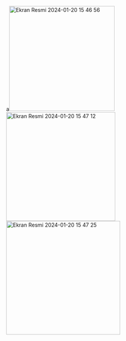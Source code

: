 a<img width="282" alt="Ekran Resmi 2024-01-20 15 46 56" src="https://github.com/aysegulakbas/Food-Delivery-App/assets/58295392/475feb42-6db0-4955-a824-28997c12dd9d">
<img width="292" alt="Ekran Resmi 2024-01-20 15 47 12" src="https://github.com/aysegulakbas/Food-Delivery-App/assets/58295392/316956c5-3b45-40b1-8346-1f75bbe7ef84">
<img width="305" alt="Ekran Resmi 2024-01-20 15 47 25" src="https://github.com/aysegulakbas/Food-Delivery-App/assets/58295392/a91b13ab-45f1-4e38-b54a-ddde1958be8a">
